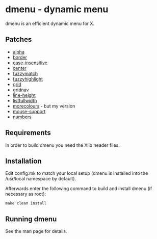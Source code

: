 dmenu - dynamic menu
====================
dmenu is an efficient dynamic menu for X.

## Patches
- [alpha](https://tools.suckless.org/dmenu/patches/alpha/)
- [border](https://tools.suckless.org/dmenu/patches/border/)
- [case-insensitive](https://tools.suckless.org/dmenu/patches/case-insensitive/)
- [center](https://tools.suckless.org/dmenu/patches/center/)
- [fuzzymatch](https://tools.suckless.org/dmenu/patches/fuzzymatch/)
- [fuzzyhighlight](https://tools.suckless.org/dmenu/patches/fuzzyhighlight/)
- [grid](https://tools.suckless.org/dmenu/patches/grid/)
- [gridnav](https://tools.suckless.org/dmenu/patches/gridnav/)
- [line-height](https://tools.suckless.org/dmenu/patches/line-height/)
- [listfullwidth](https://tools.suckless.org/dmenu/patches/listfullwidth/)
- [morecolours](https://tools.suckless.org/dmenu/patches/morecolor/) - but my version
- [mouse-support](https://tools.suckless.org/dmenu/patches/mouse-support/)
- [numbers](https://tools.suckless.org/dmenu/patches/numbers/)


Requirements
------------
In order to build dmenu you need the Xlib header files.


Installation
------------
Edit config.mk to match your local setup (dmenu is installed into
the /usr/local namespace by default).

Afterwards enter the following command to build and install dmenu
(if necessary as root):

    make clean install


Running dmenu
-------------
See the man page for details.
